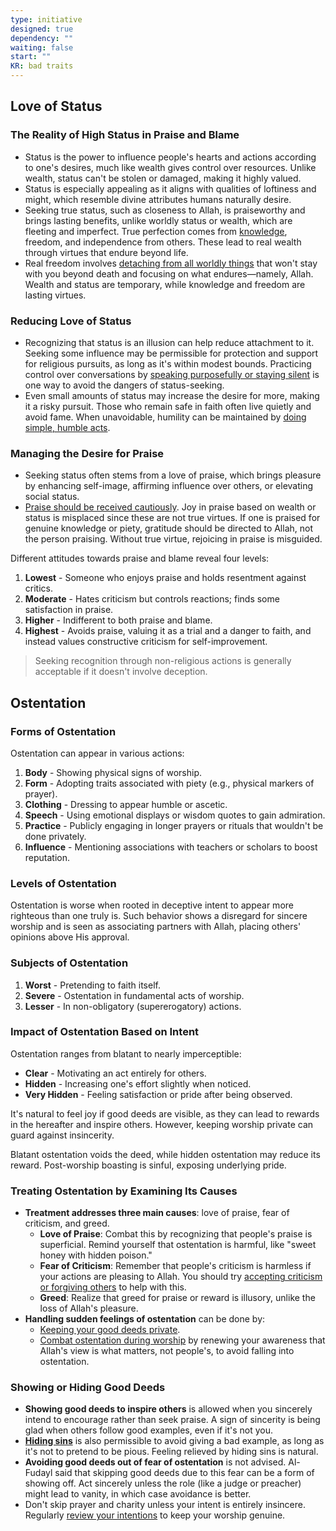 ```yaml
---
type: initiative
designed: true
dependency: ""
waiting: false
start: ""
KR: bad traits
---
```


## Love of Status

### The Reality of High Status in Praise and Blame

* Status is the power to influence people's hearts and actions according to one's desires, much like wealth gives control over resources. Unlike wealth, status can't be stolen or damaged, making it highly valued.
* Status is especially appealing as it aligns with qualities of loftiness and might, which resemble divine attributes humans naturally desire.
* Seeking true status, such as closeness to Allah, is praiseworthy and brings lasting benefits, unlike worldly status or wealth, which are fleeting and imperfect. True perfection comes from [knowledge](Processes/Build%20knowledge%20in%20free%20time.md), freedom, and independence from others. These lead to real wealth through virtues that endure beyond life.
* Real freedom involves [detaching from all worldly things](Processes/Pride%20and%20lesser%20blessings%20-%20accept%20but%20disregard%20them.md) that won't stay with you beyond death and focusing on what endures—namely, Allah. Wealth and status are temporary, while knowledge and freedom are lasting virtues.

### Reducing Love of Status

* Recognizing that status is an illusion can help reduce attachment to it. Seeking some influence may be permissible for protection and support for religious pursuits, as long as it's within modest bounds. Practicing control over conversations by [speaking purposefully or staying silent](Processes/Speak%20purposefully%20or%20maintain%20silence.md) is one way to avoid the dangers of status-seeking.
* Even small amounts of status may increase the desire for more, making it a risky pursuit. Those who remain safe in faith often live quietly and avoid fame. When unavoidable, humility can be maintained by [doing simple, humble acts](Processes/Reduce%20fame%20by%20performing%20unsavory%20acts.md).

### Managing the Desire for Praise

* Seeking status often stems from a love of praise, which brings pleasure by enhancing self-image, affirming influence over others, or elevating social status.  
* [Praise should be received cautiously](Processes/Avoid%20being%20praised%20and%20praising.md). Joy in praise based on wealth or status is misplaced since these are not true virtues. If one is praised for genuine knowledge or piety, gratitude should be directed to Allah, not the person praising. Without true virtue, rejoicing in praise is misguided.

Different attitudes towards praise and blame reveal four levels:

1. **Lowest** - Someone who enjoys praise and holds resentment against critics.
2. **Moderate** - Hates criticism but controls reactions; finds some satisfaction in praise.
3. **Higher** - Indifferent to both praise and blame.
4. **Highest** - Avoids praise, valuing it as a trial and a danger to faith, and instead values constructive criticism for self-improvement.

> Seeking recognition through non-religious actions is generally acceptable if it doesn't involve deception.

## Ostentation

### Forms of Ostentation

Ostentation can appear in various actions:

1. **Body** - Showing physical signs of worship.
2. **Form** - Adopting traits associated with piety (e.g., physical markers of prayer).
3. **Clothing** - Dressing to appear humble or ascetic.
4. **Speech** - Using emotional displays or wisdom quotes to gain admiration.
5. **Practice** - Publicly engaging in longer prayers or rituals that wouldn't be done privately.
6. **Influence** - Mentioning associations with teachers or scholars to boost reputation.

### Levels of Ostentation

Ostentation is worse when rooted in deceptive intent to appear more righteous than one truly is. Such behavior shows a disregard for sincere worship and is seen as associating partners with Allah, placing others' opinions above His approval.

### Subjects of Ostentation

1. **Worst** - Pretending to faith itself.
2. **Severe** - Ostentation in fundamental acts of worship.
3. **Lesser** - In non-obligatory (supererogatory) actions.

### Impact of Ostentation Based on Intent

Ostentation ranges from blatant to nearly imperceptible:

* **Clear** - Motivating an act entirely for others.
* **Hidden** - Increasing one's effort slightly when noticed.
* **Very Hidden** - Feeling satisfaction or pride after being observed.

It's natural to feel joy if good deeds are visible, as they can lead to rewards in the hereafter and inspire others. However, keeping worship private can guard against insincerity.

Blatant ostentation voids the deed, while hidden ostentation may reduce its reward. Post-worship boasting is sinful, exposing underlying pride.

### Treating Ostentation by Examining Its Causes

* **Treatment addresses three main causes**: love of praise, fear of criticism, and greed.
    * **Love of Praise**: Combat this by recognizing that people's praise is superficial. Remind yourself that ostentation is harmful, like "sweet honey with hidden poison."
    * **Fear of Criticism**: Remember that people's criticism is harmless if your actions are pleasing to Allah. You should try [accepting criticism or forgiving others](Processes/Accept%20accusations%20or%20forgive%20transgressions%20against%20you.md) to help with this.
    * **Greed**: Realize that greed for praise or reward is illusory, unlike the loss of Allah's pleasure.
* **Handling sudden feelings of ostentation** can be done by:
    * [Keeping your good deeds private](Processes/Hide%20your%20good%20deeds.md).
    * [Combat ostentation during worship](Processes/Combat%20ostentation%20during%20worship.md) by renewing your awareness that Allah's view is what matters, not people's, to avoid falling into ostentation.

### Showing or Hiding Good Deeds

* **Showing good deeds to inspire others** is allowed when you sincerely intend to encourage rather than seek praise. A sign of sincerity is being glad when others follow good examples, even if it's not you.
* [**Hiding sins**](Processes/Conceal%20your%20sins.md) is also permissible to avoid giving a bad example, as long as it's not to pretend to be pious. Feeling relieved by hiding sins is natural.
* **Avoiding good deeds out of fear of ostentation** is not advised. Al-Fudayl said that skipping good deeds due to this fear can be a form of showing off. Act sincerely unless the role (like a judge or preacher) might lead to vanity, in which case avoidance is better.
* Don't skip prayer and charity unless your intent is entirely insincere. Regularly [review your intentions](Processes/Review%20initiatives%20and%20processes.md) to keep your worship genuine.
